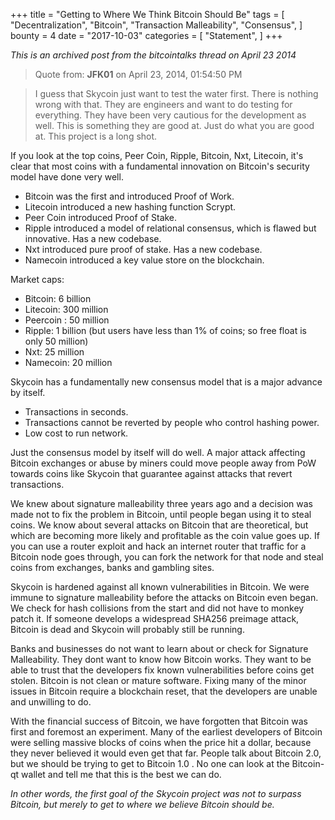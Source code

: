 +++
title = "Getting to Where We Think Bitcoin Should Be"
tags = [
    "Decentralization",
    "Bitcoin",
    "Transaction Malleability",
    "Consensus",
]
bounty = 4
date = "2017-10-03"
categories = [
    "Statement",
]
+++

*This is an archived post from the bitcointalks thread on April 23 2014*

> Quote from: **JFK01** on April 23, 2014, 01:54:50 PM

> I guess that Skycoin just want to test the water first. There is nothing wrong
with that. They are engineers and want to do testing for everything. They have
been very cautious for the development as well. This is something they are good
at. Just do what you are good at. This project is a long shot.

If you look at the top coins, Peer Coin, Ripple, Bitcoin, Nxt, Litecoin, it's
clear that most coins with a fundamental innovation on Bitcoin's security model
have done very well.

- Bitcoin was the first and introduced Proof of Work.
- Litecoin introduced a new hashing function Scrypt.
- Peer Coin introduced Proof of Stake.
- Ripple introduced a model of relational consensus, which is flawed but innovative. Has a new codebase.
- Nxt introduced pure proof of stake. Has a new codebase.
- Namecoin introduced a key value store on the blockchain.

Market caps:

- Bitcoin: 6 billion
- Litecoin: 300 million
- Peercoin : 50 million
- Ripple: 1 billion (but users have less than 1% of coins; so free float is only 50 million)
- Nxt: 25 million
- Namecoin: 20 million

Skycoin has a fundamentally new consensus model that is a major advance by
itself.

- Transactions in seconds.
- Transactions cannot be reverted by people who control hashing power.
- Low cost to run network.

Just the consensus model by itself will do well. A major attack affecting
Bitcoin exchanges or abuse by miners could move people away from PoW towards
coins like Skycoin that guarantee against attacks that revert transactions.

We knew about signature malleability three years ago and a decision was made
not to fix the problem in Bitcoin, until people began using it to steal coins.
We know about several attacks on Bitcoin that are theoretical, but which are
becoming more likely and profitable as the coin value goes up. If you can use a
router exploit and hack an internet router that traffic for a Bitcoin node goes
through, you can fork the network for that node and steal coins from exchanges,
banks and gambling sites.

Skycoin is hardened against all known vulnerabilities in Bitcoin. We were
immune to signature malleability before the attacks on Bitcoin even began. We
check for hash collisions from the start and did not have to monkey patch it.
If someone develops a widespread SHA256 preimage attack, Bitcoin is dead and
Skycoin will probably still be running.

Banks and businesses do not want to learn about or check for Signature
Malleability. They dont want to know how Bitcoin works. They want to be able to
trust that the developers fix known vulnerabilities before coins get stolen.
Bitcoin is not clean or mature software. Fixing many of the minor issues in
Bitcoin require a blockchain reset, that the developers are unable and
unwilling to do.

With the financial success of Bitcoin, we have forgotten that Bitcoin was first
and foremost an experiment. Many of the earliest developers of Bitcoin were
selling massive blocks of coins when the price hit a dollar, because they never
believed it would even get that far. People talk about Bitcoin 2.0, but we
should be trying to get to Bitcoin 1.0 . No one can look at the Bitcoin-qt
wallet and tell me that this is the best we can do.

*In other words, the first goal of the Skycoin project was not to surpass Bitcoin, but merely to get to where we believe Bitcoin should be.*
